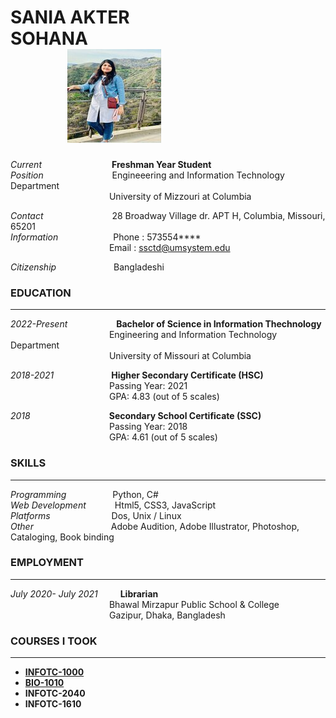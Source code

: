 # SANIA AKTER SOHANA&emsp;&emsp;&emsp;&emsp;&emsp;&emsp;&emsp;&emsp;&emsp;&emsp;&emsp;&emsp;&emsp;&emsp;&emsp;&emsp;  ![Sohana](https://github.com/Sania-Sohana/Sania-Sohana.github.io/blob/a8b4c6d2839c39cb782009b9cbdc40bc541e09aa/Sohana.jpg)

*Current*&emsp;&emsp;&emsp;&emsp;&emsp;&emsp;&emsp;&emsp;**Freshman Year Student**   
*Position*&emsp;&emsp;&emsp;&emsp;&emsp;&emsp;&emsp;&nbsp;&nbsp;   Engineeering and Information Technology Department  
&emsp;&emsp;&emsp;&emsp;&emsp;&emsp;&emsp;&emsp;&emsp;&emsp;&emsp;   University of Mizzouri at Columbia  


*Contact*&emsp;&emsp;&emsp;&emsp;&emsp;&emsp;&emsp;&nbsp;&nbsp; 28 Broadway Village dr. APT H, Columbia, Missouri, 65201  
*Information*&emsp;&emsp;&emsp;&emsp;&emsp;&emsp;&nbsp;Phone : 573554****  
&emsp;&emsp;&emsp;&emsp;&emsp;&emsp;&emsp;&emsp;&emsp;&emsp;&emsp;  Email : ssctd@umsystem.edu  


*Citizenship*&emsp;&emsp;&emsp;&emsp;&emsp;&emsp;&nbsp;   Bangladeshi  


### EDUCATION  
*****
*2022-Present*&emsp;&emsp;&emsp;&emsp;&emsp;&nbsp;&nbsp;**Bachelor of Science in Information Thechnology**  
&emsp;&emsp;&emsp;&emsp;&emsp;&emsp;&emsp;&emsp;&emsp;&emsp;&emsp;  Engineering and Information Technology Department  
&emsp;&emsp;&emsp;&emsp;&emsp;&emsp;&emsp;&emsp;&emsp;&emsp;&emsp;  University of Missouri at Columbia  


*2018-2021*&emsp;&emsp;&emsp;&emsp;&emsp;&emsp;&nbsp;&nbsp;**Higher Secondary Certificate (HSC)**  
&emsp;&emsp;&emsp;&emsp;&emsp;&emsp;&emsp;&emsp;&emsp;&emsp;&emsp;  Passing Year: 2021  
&emsp;&emsp;&emsp;&emsp;&emsp;&emsp;&emsp;&emsp;&emsp;&emsp;&emsp;  GPA: 4.83 (out of 5 scales)  


*2018*&emsp;&emsp;&emsp;&emsp;&emsp;&emsp;&emsp;&emsp;&emsp;**Secondary School Certificate (SSC)**  
&emsp;&emsp;&emsp;&emsp;&emsp;&emsp;&emsp;&emsp;&emsp;&emsp;&emsp;  Passing Year: 2018  
&emsp;&emsp;&emsp;&emsp;&emsp;&emsp;&emsp;&emsp;&emsp;&emsp;&emsp;  GPA: 4.61 (out of 5 scales)  


### SKILLS   
*****
*Programming*&emsp;&emsp;&emsp;&emsp;&emsp;   Python, C#  
*Web Development*&emsp;&emsp;&emsp; Html5, CSS3, JavaScript  
*Platforms*&emsp;&emsp;&emsp;&emsp;&emsp;&emsp;&emsp;Dos, Unix / Linux  
*Other*&emsp;&emsp;&emsp;&emsp;&emsp;&emsp;&emsp;&emsp;&nbsp;&nbsp;    Adobe Audition, Adobe Illustrator, Photoshop, Cataloging, Book binding  


### EMPLOYMENT   
*****
*July 2020- July 2021*&emsp;&emsp;&nbsp;   **Librarian**  
&emsp;&emsp;&emsp;&emsp;&emsp;&emsp;&emsp;&emsp;&emsp;&emsp;&emsp;  Bhawal Mirzapur Public School & College  
&emsp;&emsp;&emsp;&emsp;&emsp;&emsp;&emsp;&emsp;&emsp;&emsp;&emsp;  Gazipur, Dhaka, Bangladesh  


### COURSES I TOOK
*****
* **[INFOTC-1000](https://github.com/Sania-Sohana/Sania-Sohana.github.io/blob/main/INFOTC-1000.md)**  
* **[BIO-1010](https://github.com/Sania-Sohana/Sania-Sohana.github.io/blob/main/BIO-1010.md)**  
* **INFOTC-2040**  
* **INFOTC-1610**
